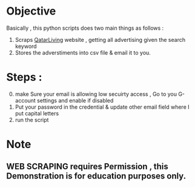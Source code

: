 # Objective
Basically , this python scripts does two main things as follows :
1. Scraps [QatarLiving](https://www.qatarliving.com/items-landing) website , getting all advertising given the search keyword 
2. Stores the adverstiments into csv file & email it to you.  

# Steps : 
0. make Sure your email is allowing low secuirty access , Go to you G-account settings and enable if disabled 
1. Put your password in the credential & update other email field where I put capital letters
2. run the script 


# Note 
## WEB SCRAPING requires Permission , this Demonstration is for education purposes only.
